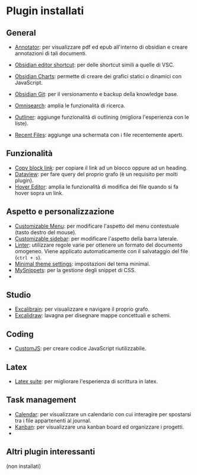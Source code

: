 # Plugin installati

## General

- [Annotator](obsidian://show-plugin?id=obsidian-annotator): per visualizzare pdf ed epub all'interno di obsidian e creare annotazioni di tali documenti.
- [Obsidian editor shortcut](obsidian://show-plugin?id=obsidian-editor-shortcuts): per delle shortcut simili a quelle di VSC.

- [Obsidian Charts](obsidian://show-plugin?id=obsidian-charts): permette di creare dei grafici statici o dinamici con JavaScript.
- [Obsidian Git](obsidian://show-plugin?id=obsidian-git): per il versionamento e backup della knowledge base.
- [Omnisearch](obsidian://show-plugin?id=omnisearch): amplia le funzionalità di ricerca.
- [Outliner](obsidian://show-plugin?id=obsidian-outliner): aggiunge funzionalità di outlining (migliora l'esperienza con le liste).
- [Recent Files](obsidian://show-plugin?id=recent-files-obsidian): aggiunge una schermata con i file recentemente aperti.

## Funzionalità

- [Copy block link](obsidian://show-plugin?id=obsidian-copy-block-link): per copiare il link ad un blocco oppure ad un heading.
- [Dataview](obsidian://show-plugin?id=dataview): per fare query del proprio grafo (è un requisito per molti plugin).
- [Hover Editor](obsidian://show-plugin?id=obsidian-hover-editor): amplia le funzionalità di modifica dei file quando si fa hover sopra un link.

## Aspetto e personalizzazione

- [Customizable Menu](obsidian://show-plugin?id=customizable-menu): per modificare l'aspetto del menu contestuale (tasto destro del mouse).
- [Customizable sidebar](obsidian://show-plugin?id=customizable-sidebar): per modificare l'aspetto della barra laterale.
- [Linter](obsidian://show-plugin?id=obsidian-linter): utilizzare regole varie per ottenere un formato del documento omogeneo. Viene applicato automaticamente con il salvataggio del file (`ctrl + s`).
- [Minimal theme settings](obsidian://show-plugin?id=obsidian-minimal-settings): impostazioni del tema minimal.
- [MySnippets](obsidian://show-plugin?id=mysnippets-plugin): per la gestione degli snippet di CSS.
- 

## Studio

- [Excalibrain](obsidian://show-plugin?id=excalibrain): per visualizzare e navigare il proprio grafo.
- [Excalidraw](obsidian://show-plugin?id=obsidian-excalidraw-plugin): lavagna per disegnare mappe concettuali e schemi.

## Coding

- [CustomJS](obsidian://show-plugin?id=customjs): per creare codice JavaScript riutilizzabile.


## Latex

- [Latex suite](obsidian://show-plugin?id=obsidian-latex-suite): per migliorare l'esperienza di scrittura in latex.

## Task management

- [Calendar](obsidian://show-plugin?id=calendar): per visualizzare un calendario con cui interagire per spostarsi tra i file appartenenti al journal.
- [Kanban](obsidian://show-plugin?id=obsidian-kanban): per visualizzare una kanban board ed organizzare i progetti.
- 

## Altri plugin interessanti
(non installati)



